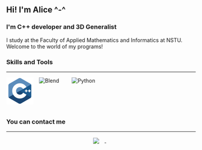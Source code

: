 ## Hi! I'm Alice ^-^

### I'm C++ developer and 3D Generalist

I study at the Faculty of Applied Mathematics and Informatics at NSTU. Welcome to the world of my programs!

### Skills and Tools

---
<img align="left" alt="C++" width="72px" style="margin-right:15px" src="https://raw.githubusercontent.com/github/explore/180320cffc25f4ed1bbdfd33d4db3a66eeeeb358/topics/cpp/cpp.png" />

<img align="left" alt="Blend" width="72px" style="margin-right:15px" src="https://i.pinimg.com/originals/7a/9c/76/7a9c7615d60e69b14db4711efeca98ed.png" />

<img align="left" alt="Python" width="87px" style="margin-right:15px" src="https://bobtutor.org/storage/uploads/1615836092-python.png" />

<br />
<br />
<br />
<br />
<br />  

### You can contact me

---

<p align="center">
   <a href="https://vk.com/mircraft_inc">
    <img align="center" style="margin-right:15px" src="https://upload.wikimedia.org/wikipedia/commons/thumb/2/21/VK.com-logo.svg/2048px-VK.com-logo.svg.png" width="50px" />
  </a>
  &nbsp;&nbsp;
